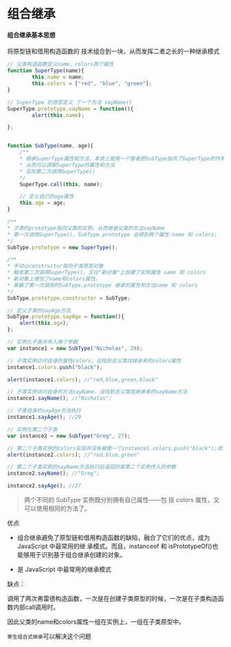 组合继承
====

#### 组合继承基本思想
将原型链和借用构造函数的 技术组合到一块，从而发挥二者之长的一种继承模式

```javascript
// 父类构造函数定义name、colors两个属性
function SuperType(name){
        this.name = name;
        this.colors = ["red", "blue", "green"];
}

// SuperType 的原型定义 了一个方法 sayName()
SuperType.prototype.sayName = function(){
        alert(this.name);

};


function SubType(name, age){
    /**
    * 继承SuperType属性和方法，本质上是用一个智者把SubType指向了SuperType的作用域
    * 从而可以调取SuperType的属性和方法
    * 实际第二次调用SuperType()
    */
    SuperType.call(this, name);

    // 定义自己的age属性
    this.age = age;
}

/**
* 子类的prototype指向父类的实例，从而继承父类的方法sayName
* 第一次调用SuperType()。SubType.prototype 会得到两个属性:name 和 colors;
*/
SubType.prototype = new SuperType();

/**
* 手动让constructor指向子类原型对象
* 触发第二次调用SuperType()。又在"新对象"上创建了实例属性 name 和 colors
* 新对象上增加了name和colors属性，
* 屏蔽了第一次调用时SubType.prototype 继承的属性和方法name 和 colors
*/
SubType.prototype.constructor = SubType;

// 定义子类的sayAge方法
SubType.prototype.sayAge = function(){
    alert(this.age);
};

// 实例化子类并传入两个参数
var instance1 = new SubType("Nicholas", 29);

// 子类实例访问自身的属性colors，没找到去父类找继承来的colors属性
instance1.colors.push("black");

alert(instance1.colors); //"red,blue,green,black"

// 子类实例访问自身的方法sayName，没找到去父类找继承来的sayName方法
instance1.sayName(); //"Nicholas";

// 子类自身的sayAge方法执行
instance1.sayAge(); //29

// 实例化第二个子类
var instance2 = new SubType("Greg", 27);

// 第二个子类实例的colors实现并没有被第一个instance1.colors.push("black");改变
alert(instance2.colors); //"red,blue,green"

// 第二个子类实例的sayName方法执行后返回的是第二个实例传入的参数
instance2.sayName(); //"Greg";

instance2.sayAge(); //27
```
> 两个不同的 SubType 实例既分别拥有自己属性——包 括 colors 属性，又可以使用相同的方法了。

优点

- 组合继承避免了原型链和借用构造函数的缺陷，融合了它们的优点，成为 JavaScript 中最常用的继 承模式。而且，instanceof 和 isPrototypeOf()也能够用于识别基于组合继承创建的对象。

- 是 JavaScript 中最常用的继承模式

缺点：

调用了两次弗雷德构造函数，一次是在创建子类原型的时候，一次是在子类构造函数内部call调用时。

因此父类的name和colors属性一组在实例上，一组在子类原型中。

`寄生组合式继承`可以解决这个问题

